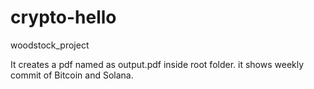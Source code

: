 # crypto-hello
woodstock_project

It creates a pdf named as output.pdf inside root folder.
it shows weekly commit of Bitcoin and Solana.
